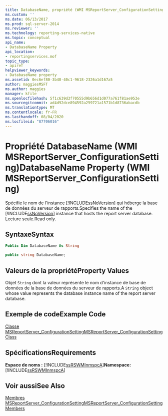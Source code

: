 ```yaml
---
title: DatabaseName, propriété (WMI MSReportServer_ConfigurationSetting) | Microsoft Docs
ms.custom: ''
ms.date: 06/13/2017
ms.prod: sql-server-2014
ms.reviewer: ''
ms.technology: reporting-services-native
ms.topic: conceptual
api_name:
- DatabaseName Property
api_location:
- reportingservices.mof
topic_type:
- apiref
helpviewer_keywords:
- DatabaseName property
ms.assetid: 0ec6ef80-3b48-40c1-9618-2326a1d167a5
author: maggiesMSFT
ms.author: maggies
manager: kfile
ms.openlocfilehash: 5f1c639d3f70555d9b656d1d077a761f81ae953e
ms.sourcegitcommit: ad4d92dce894592a259721a1571b1d8736abacdb
ms.translationtype: MT
ms.contentlocale: fr-FR
ms.lasthandoff: 08/04/2020
ms.locfileid: "87706016"
---
```

# <a name="databasename-property-wmi-msreportserver_configurationsetting"></a><span data-ttu-id="076ed-102">Propriété DatabaseName (WMI MSReportServer_ConfigurationSetting)</span><span class="sxs-lookup"><span data-stu-id="076ed-102">DatabaseName Property (WMI MSReportServer_ConfigurationSetting)</span></span>
  <span data-ttu-id="076ed-103">Spécifie le nom de l'instance [!INCLUDE[ssNoVersion](../../includes/ssnoversion-md.md)] qui héberge la base de données du serveur de rapports.</span><span class="sxs-lookup"><span data-stu-id="076ed-103">Specifies the name of the [!INCLUDE[ssNoVersion](../../includes/ssnoversion-md.md)] instance that hosts the report server database.</span></span> <span data-ttu-id="076ed-104">Lecture seule.</span><span class="sxs-lookup"><span data-stu-id="076ed-104">Read only.</span></span>  
  
## <a name="syntax"></a><span data-ttu-id="076ed-105">Syntaxe</span><span class="sxs-lookup"><span data-stu-id="076ed-105">Syntax</span></span>  
  
```vb  
Public Dim DatabaseName As String  
```  
  
```csharp  
public string DatabaseName;  
```  
  
## <a name="property-values"></a><span data-ttu-id="076ed-106">Valeurs de la propriété</span><span class="sxs-lookup"><span data-stu-id="076ed-106">Property Values</span></span>  
 <span data-ttu-id="076ed-107">Objet `String` dont la valeur représente le nom d'instance de base de données de la base de données du serveur de rapports.</span><span class="sxs-lookup"><span data-stu-id="076ed-107">A `String` object whose value represents the database instance name of the report server database.</span></span>  
  
## <a name="example-code"></a><span data-ttu-id="076ed-108">Exemple de code</span><span class="sxs-lookup"><span data-stu-id="076ed-108">Example Code</span></span>  
 [<span data-ttu-id="076ed-109">Classe MSReportServer_ConfigurationSetting</span><span class="sxs-lookup"><span data-stu-id="076ed-109">MSReportServer_ConfigurationSetting Class</span></span>](msreportserver-configurationsetting-class.md)  
  
## <a name="requirements"></a><span data-ttu-id="076ed-110">Spécifications</span><span class="sxs-lookup"><span data-stu-id="076ed-110">Requirements</span></span>  
 <span data-ttu-id="076ed-111">**Espace de noms :** [!INCLUDE[ssRSWMInmspcA](../../includes/ssrswminmspca-md.md)]</span><span class="sxs-lookup"><span data-stu-id="076ed-111">**Namespace:** [!INCLUDE[ssRSWMInmspcA](../../includes/ssrswminmspca-md.md)]</span></span>  
  
## <a name="see-also"></a><span data-ttu-id="076ed-112">Voir aussi</span><span class="sxs-lookup"><span data-stu-id="076ed-112">See Also</span></span>  
 [<span data-ttu-id="076ed-113">Membres MSReportServer_ConfigurationSetting</span><span class="sxs-lookup"><span data-stu-id="076ed-113">MSReportServer_ConfigurationSetting Members</span></span>](msreportserver-configurationsetting-members.md)  
  
  
